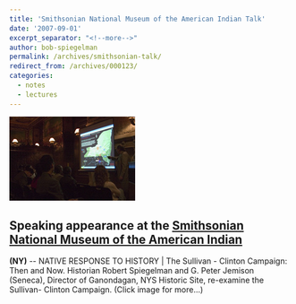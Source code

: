 ```yaml
---
title: 'Smithsonian National Museum of the American Indian Talk'
date: '2007-09-01'
excerpt_separator: "<!--more-->"
author: bob-spiegelman
permalink: /archives/smithsonian-talk/
redirect_from: /archives/000123/
categories:
  - notes
  - lectures
---
```

[![Smithsonian lecture image](/images/thumbs/smiththumb.jpg)](/images/gallery/albums/smithsonian/CRW_7888.jpg)

## Speaking appearance at the [Smithsonian National Museum of the American Indian](http://www.nmai.si.edu/) 
**(NY)** -- NATIVE RESPONSE TO HISTORY | The Sullivan - Clinton Campaign: Then and Now. Historian Robert Spiegelman and G. Peter Jemison (Seneca), Director of Ganondagan, NYS Historic Site, re-examine the Sullivan- Clinton Campaign. (Click image for more...)
